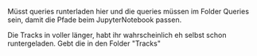 Müsst queries runterladen hier und die queries müssen im Folder Queries sein, damit die Pfade beim JupyterNotebook passen.

Die Tracks in voller länger, habt ihr wahrscheinlich eh selbst schon runtergeladen. Gebt die in den Folder "Tracks"
